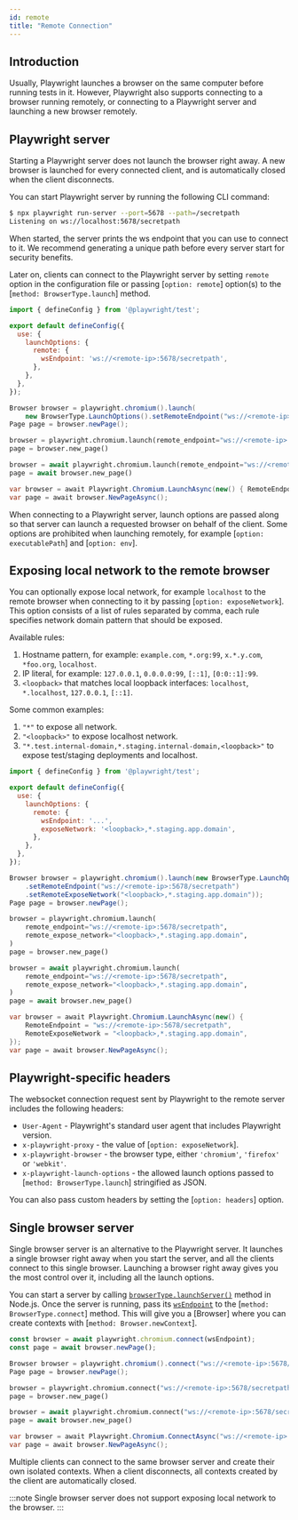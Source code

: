 ```yaml
---
id: remote
title: "Remote Connection"
---
```


## Introduction

Usually, Playwright launches a browser on the same computer before running tests in it. However, Playwright also supports connecting to a browser running remotely, or connecting to a Playwright server and launching a new browser remotely.

## Playwright server

Starting a Playwright server does not launch the browser right away. A new browser is launched for every connected client, and is automatically closed when the client disconnects.

You can start Playwright server by running the following CLI command:

```bash
$ npx playwright run-server --port=5678 --path=/secretpath
Listening on ws://localhost:5678/secretpath
```

When started, the server prints the ws endpoint that you can use to connect to it. We recommend generating a unique path before every server start for security benefits.

Later on, clients can connect to the Playwright server by setting `remote` option in the configuration file or passing [`option: remote`] option(s) to the [`method: BrowserType.launch`] method.

```js title="playwright.config.ts"
import { defineConfig } from '@playwright/test';

export default defineConfig({
  use: {
    launchOptions: {
      remote: {
        wsEndpoint: 'ws://<remote-ip>:5678/secretpath',
      },
    },
  },
});
```

```java
Browser browser = playwright.chromium().launch(
    new BrowserType.LaunchOptions().setRemoteEndpoint("ws://<remote-ip>:5678/secretpath"));
Page page = browser.newPage();
```

```python sync
browser = playwright.chromium.launch(remote_endpoint="ws://<remote-ip>:5678/secretpath")
page = browser.new_page()
```

```python async
browser = await playwright.chromium.launch(remote_endpoint="ws://<remote-ip>:5678/secretpath")
page = await browser.new_page()
```

```csharp
var browser = await Playwright.Chromium.LaunchAsync(new() { RemoteEndpoint = "ws://<remote-ip>:5678/secretpath" });
var page = await browser.NewPageAsync();
```

When connecting to a Playwright server, launch options are passed along so that server can launch a requested browser on behalf of the client. Some options are prohibited when launching remotely, for example [`option: executablePath`] and [`option: env`].

## Exposing local network to the remote browser

You can optionally expose local network, for example `localhost` to the remote browser when connecting to it by passing [`option: exposeNetwork`]. This option consists of a list of rules separated by comma, each rule specifies network domain pattern that should be exposed.

Available rules:
1. Hostname pattern, for example: `example.com`, `*.org:99`, `x.*.y.com`, `*foo.org`, `localhost`.
1. IP literal, for example: `127.0.0.1`, `0.0.0.0:99`, `[::1]`, `[0:0::1]:99`.
1. `<loopback>` that matches local loopback interfaces: `localhost`, `*.localhost`, `127.0.0.1`, `[::1]`.

Some common examples:
1. `"*"` to expose all network.
1. `"<loopback>"` to expose localhost network.
1. `"*.test.internal-domain,*.staging.internal-domain,<loopback>"` to expose test/staging deployments and localhost.

```js title="playwright.config.ts"
import { defineConfig } from '@playwright/test';

export default defineConfig({
  use: {
    launchOptions: {
      remote: {
        wsEndpoint: '...',
        exposeNetwork: '<loopback>,*.staging.app.domain',
      },
    },
  },
});
```

```java
Browser browser = playwright.chromium().launch(new BrowserType.LaunchOptions()
    .setRemoteEndpoint("ws://<remote-ip>:5678/secretpath")
    .setRemoteExposeNetwork("<loopback>,*.staging.app.domain"));
Page page = browser.newPage();
```

```python sync
browser = playwright.chromium.launch(
    remote_endpoint="ws://<remote-ip>:5678/secretpath",
    remote_expose_network="<loopback>,*.staging.app.domain",
)
page = browser.new_page()
```

```python async
browser = await playwright.chromium.launch(
    remote_endpoint="ws://<remote-ip>:5678/secretpath",
    remote_expose_network="<loopback>,*.staging.app.domain",
)
page = await browser.new_page()
```

```csharp
var browser = await Playwright.Chromium.LaunchAsync(new() {
    RemoteEndpoint = "ws://<remote-ip>:5678/secretpath",
    RemoteExposeNetwork = "<loopback>,*.staging.app.domain",
});
var page = await browser.NewPageAsync();
```

## Playwright-specific headers

The websocket connection request sent by Playwright to the remote server includes the following headers:
* `User-Agent` - Playwright's standard user agent that includes Playwright version.
* `x-playwright-proxy` - the value of [`option: exposeNetwork`].
* `x-playwright-browser` - the browser type, either `'chromium'`, `'firefox'` or `'webkit'`.
* `x-playwright-launch-options` - the allowed launch options passed to [`method: BrowserType.launch`] stringified as JSON.

You can also pass custom headers by setting the [`option: headers`] option.

## Single browser server

Single browser server is an alternative to the Playwright server. It launches a single browser right away when you start the server, and all the clients connect to this single browser. Launching a browser right away gives you the most control over it, including all the launch options.

You can start a server by calling [`browserType.launchServer()`](https://playwright.dev/docs/api/class-browsertype#browser-type-launch-server) method in Node.js. Once the server is running, pass its [`wsEndpoint`](https://playwright.dev/docs/api/class-browserserver#browser-server-ws-endpoint) to the [`method: BrowserType.connect`] method. This will give you a [Browser] where you can create contexts with [`method: Browser.newContext`].

```js
const browser = await playwright.chromium.connect(wsEndpoint);
const page = await browser.newPage();
```

```java
Browser browser = playwright.chromium().connect("ws://<remote-ip>:5678/secretpath");
Page page = browser.newPage();
```

```python sync
browser = playwright.chromium.connect("ws://<remote-ip>:5678/secretpath")
page = browser.new_page()
```

```python async
browser = await playwright.chromium.connect("ws://<remote-ip>:5678/secretpath")
page = await browser.new_page()
```

```csharp
var browser = await Playwright.Chromium.ConnectAsync("ws://<remote-ip>:5678/secretpath");
var page = await browser.NewPageAsync();
```

Multiple clients can connect to the same browser server and create their own isolated contexts. When a client disconnects, all contexts created by the client are automatically closed.

:::note
Single browser server does not support exposing local network to the browser.
:::
